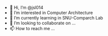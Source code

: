 - 👋 Hi, I’m @jsl014
- 👀 I’m interested in Computer Architecture
- 🌱 I’m currently learning in SNU-Comparch Lab
- 💞️ I’m looking to collaborate on ...
- 📫 How to reach me ...

<!---
jsl014/jsl014 is a ✨ special ✨ repository because its `README.md` (this file) appears on your GitHub profile.
You can click the Preview link to take a look at your changes.
--->
